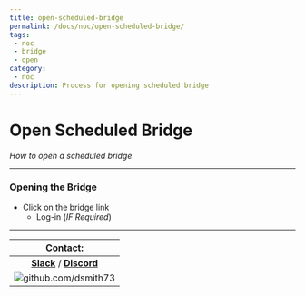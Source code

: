 ```yaml
---
title: open-scheduled-bridge
permalink: /docs/noc/open-scheduled-bridge/
tags: 
 - noc
 - bridge
 - open
category:
 - noc
description: Process for opening scheduled bridge
---
```


# Open Scheduled Bridge  
*How to open a scheduled bridge*  

---

### Opening the Bridge  
  - Click on the bridge link  
      - Log-in (*IF Required*)  
  
---


| Contact: |
| :---------: |
| **[Slack](https://101101workspace.slack.com/archives/D012ESWSXHQ "dsmith73 on 101101 workspace")**  / **[Discord](https://discord.gg/RmzVNzx)** |
| ![github.com/dsmith73](https://avatars1.githubusercontent.com/u/44279121?s=60&u=7a933a33b51505f9d6435eeffae1c8156a47dc77&v=4 "github.com/dsmith73") |
